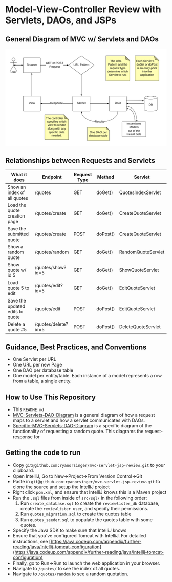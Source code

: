 #  Model-View-Controller Review with Servlets, DAOs, and JSPs

## General Diagram of MVC w/ Servlets and DAOs
![ MVC Diagram](MVC-Servlets-DAO-Diagram.png)

## Relationships between Requests and Servlets
| What it does                    | Endpoint            | Request Type | Method   | Servlet            |
| ------------------------------- | ------------------- | ------------ | -------- | ------------------ |
| Show an index of all quotes     | /quotes             | GET          | doGet()  | QuotesIndexServlet |
| Load the quote creation page    | /quotes/create      | GET          | doGet()  | CreateQuoteServlet |
| Save the submitted quote        | /quotes/create      | POST         | doPost() | CreateQuoteServlet |
| Show a random quote             | /quotes/random      | GET          | doGet()  | RandomQuoteServlet |
| Show quote w/ id 5              | /quotes/show?id=5   | GET          | doGet()  | ShowQuoteServlet   |
| Load quote 5 to edit            | /quotes/edit?id=5   | GET          | doGet()  | EditQuoteServlet   |
| Save the updated edits to quote | /quotes/edit        | POST         | doPost() | EditQuoteServlet   |
| Delete a quote #5               | /quotes/delete?id=5 | POST         | doPost() | DeleteQuoteServlet |

## Guidance, Best Practices, and Conventions
- One Servlet per URL
- One URL per new Page
- One DAO per database table
- One model per entity/table. Each instance of a model represents a row from a table, a single entity.

## How to Use This Repository
- This `README.md`
- [MVC-Servlets-DAO-Diagram](./MVC-Servlets-DAO-Diagram.pdf) is a general diagram of how a request maps to a servlet and how a servlet communicates with DAOs.
- [Specific-MVC-Servlets-DAO-Diagram](./Specific-MVC-Servlets-DAO-Diagram.pdf) is a specific diagram of the functionality of requesting a random quote. This diagrams the request-response for


## Getting the code to run
- Copy `git@github.com:ryanorsinger/mvc-servlet-jsp-review.git` to your clipboard.
- Open IntelliJ, Go to New->Project->From Version Control->Git
- Paste in `git@github.com:ryanorsinger/mvc-servlet-jsp-review.git` to clone the source and setup the IntelliJ project
- Right click `pom.xml`, and ensure that IntelliJ knows this is a Maven project
- Run the `.sql` files from inside of `src/sql/` in the following order:
    1. Run `create_database.sql` to create the `reviewlister_db` database, create the `reviewlister_user`, and specify their permissions.
    2. Run `quotes_migration.sql` to create the quotes table
    3. Run `quotes_seeder.sql` to populate the quotes table with some quotes.
 - Specify the Java SDK to make sure that IntelliJ knows
 - Ensure that you've configured Tomcat with IntelliJ. For detailed instructions, see [https://java.codeup.com/appendix/further-reading/java/intellij-tomcat-configuration](https://java.codeup.com/appendix/further-reading/java/intellij-tomcat-configuration) 
 - Finally, go to Run->Run to launch the web application in your browser.
 - Navigate to `/quotes/` to see the index of all quotes.
 - Navigate to `/quotes/random` to see a random quotation.